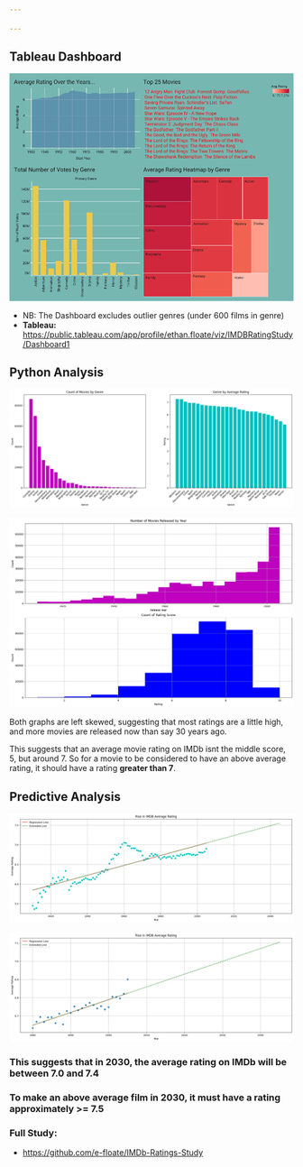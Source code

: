 ```yaml
---

---
```

## Tableau Dashboard
![IMDB Ratings Dashboard](/assets/images/IMDB-Dash-1.png "IMDB Ratings Dashboard")

- NB: The Dashboard excludes outlier genres (under 600 films in genre)
- **Tableau:** <https://public.tableau.com/app/profile/ethan.floate/viz/IMDBRatingStudy/Dashboard1>

## Python Analysis

![count of movies by genre AND genre by average rating](/assets/images/count-of-movies-by-genre-AND-genre-by-average-rating.png "count-of-movies-by-genre-AND-genre-by-average-rating")

![num-movies-released-by-year-AND-count-of-rating](/assets/images/num-movies-released-by-year-AND-count-of-rating.png "num-movies-released-by-year-AND-count-of-rating")

Both graphs are left skewed, suggesting that most ratings are a little high, and more movies are released now than say 30 years ago.

This suggests that an average movie rating on IMDb isnt the middle score, 5, but around 7. So for a movie to be considered to have an above average rating, it should have a rating **greater than 7**.

## Predictive Analysis

![imdb-rise-avg-rating](/assets/images/imdb-rise-avg-rating.png "Rise in average IMDb ratings")

![imdb-rise-avg-rating_80s](/assets/images/imdb-rise-avg-rating-80s.png "Rise in average IMDb ratings since 80s")

### This suggests that in 2030, the average rating on IMDb will be between 7.0 and 7.4
### To make an above average film in 2030, it must have a rating approximately >= 7.5
### Full Study: 
- <https://github.com/e-floate/IMDb-Ratings-Study>